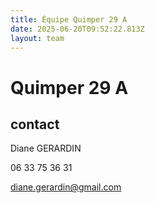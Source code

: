 ```yaml
---
title: Équipe Quimper 29 A
date: 2025-06-20T09:52:22.813Z
layout: team
---
```


# Quimper 29 A



## contact 

Diane GERARDIN

06 33 75 36 31

diane.gerardin@gmail.com

